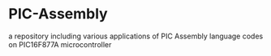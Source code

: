 # PIC-Assembly
a repository including various applications of PIC Assembly language codes on PIC16F877A microcontroller
